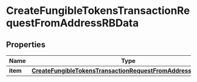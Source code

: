 

# CreateFungibleTokensTransactionRequestFromAddressRBData


## Properties

| Name | Type | Description | Notes |
|------------ | ------------- | ------------- | -------------|
|**item** | [**CreateFungibleTokensTransactionRequestFromAddressRBDataItem**](CreateFungibleTokensTransactionRequestFromAddressRBDataItem.md) |  |  |



